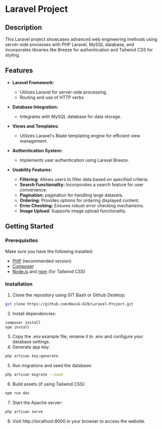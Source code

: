 # Laravel Project

## Description

This Laravel project showcases advanced web engineering methods using server-side processes with PHP Laravel, MySQL database, and incorporates libraries like Breeze for authentication and Tailwind CSS for styling.

## Features

- **Laravel Framework:**
  - Utilizes Laravel for server-side processing.
  - Routing and use of HTTP verbs

- **Database Integration:**
  - Integrates with MySQL database for data storage.

- **Views and Templates:**
  - Utilizes Laravel's Blade templating engine for efficient view management.

- **Authentication System:**
  - Implements user authentication using Laravel Breeze.

- **Usability Features:**
  - **Filtering:** Allows users to filter data based on specified criteria.
  - **Search Functionality:** Incorporates a search feature for user convenience.
  - **Pagination:** pagination for handling large datasets.
  - **Ordering:** Provides options for ordering displayed content.
  - **Error Checking:** Ensures robust error checking mechanisms.
  - **Image Upload:** Supports image upload functionality.

## Getting Started

### Prerequisites

Make sure you have the following installed:

- [PHP](https://www.php.net/) (recommended version)
- [Composer](https://getcomposer.org/)
- [Node.js](https://nodejs.org/) and [npm](https://www.npmjs.com/) (for Tailwind CSS)

### Installation

1. Clone the repository using GIT Bash or Github Desktop:

```bash
git clone https://github.com/WasiG-619/Laravel-Project.git
```
2. Install dependencies:

 ```bash
 composer install
 npm install
```
3. Copy the .env.example file, rename it to .env and configure your database settings.
4. Generate app key:
``` bash
php artisan key:generate
```
5. Run migrations and seed the database:

```bash
php artisan migrate --seed
```
6. Build assets (if using Tailwind CSS):
```bash
npm run dev
```
7. Start the Apache server:

```bash
php artisan serve
```
8. Visit http://localhost:8000 in your browser to access the website.
